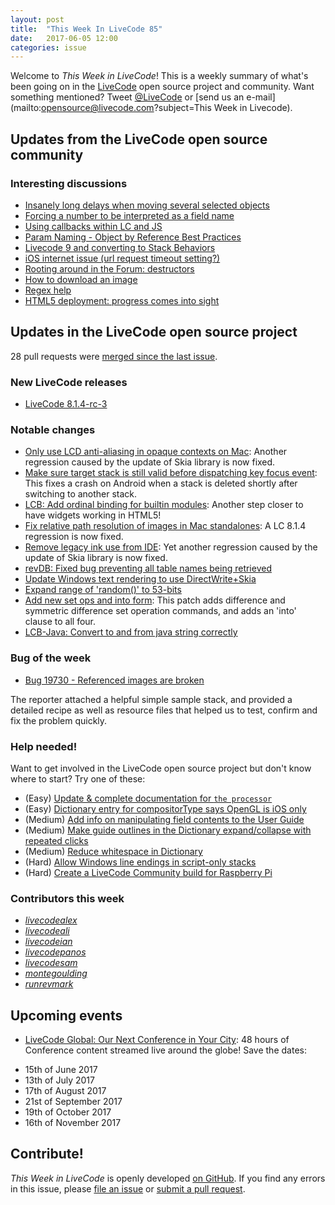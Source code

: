 ```yaml
---
layout: post
title:  "This Week In LiveCode 85"
date:   2017-06-05 12:00
categories: issue
---
```


Welcome to *This Week in LiveCode*!  This is a weekly summary of what's been
going on in the [LiveCode](https://livecode.com/) open source project and
community.  Want something mentioned?  Tweet
[@LiveCode](https://twitter.com/LiveCode) or
[send us an e-mail](mailto:opensource@livecode.com?subject=This Week in Livecode).

## Updates from the LiveCode open source community

<!---
### News & blog posts

- [LiveCode: an inside perspective from the outside](https://livecode.com/livecode-an-inside-perspective-from-the-outside/)
-->



### Interesting discussions

- [Insanely long delays when moving several selected objects](https://www.mail-archive.com/use-livecode@lists.runrev.com/msg85373.html)
- [Forcing a number to be interpreted as a field name](https://www.mail-archive.com/use-livecode@lists.runrev.com/msg85378.html)
- [Using callbacks within LC and JS](https://www.mail-archive.com/use-livecode@lists.runrev.com/msg85394.html)
- [Param Naming - Object by Reference Best Practices](https://www.mail-archive.com/use-livecode@lists.runrev.com/msg85411.html)
- [Livecode 9 and converting to Stack Behaviors](https://www.mail-archive.com/use-livecode@lists.runrev.com/msg85407.html)
- [iOS internet issue (url request timeout setting?)](https://www.mail-archive.com/use-livecode@lists.runrev.com/msg85419.html)
- [Rooting around in the Forum: destructors](https://www.mail-archive.com/use-livecode@lists.runrev.com/msg85464.html)
- [How to download an image](https://www.mail-archive.com/use-livecode@lists.runrev.com/msg85474.html)
- [Regex help](https://www.mail-archive.com/use-livecode@lists.runrev.com/msg85481.html)
- [HTML5 deployment: progress comes into sight](https://www.mail-archive.com/use-livecode@lists.runrev.com/msg85370.html)

  
## Updates in the LiveCode open source project

28 pull requests were [merged since the last issue](https://github.com/search?utf8=✓&q=org%3Alivecode+is%3Apublic+is%3Apr+is%3Amerged+merged%3A2017-05-29..2017-06-04&type=Issues).


### New LiveCode releases

- [LiveCode 8.1.4-rc-3](https://downloads.livecode.com/livecode/#8_1_4)


### Notable changes

- [Only use LCD anti-aliasing in opaque contexts on Mac](https://github.com/livecode/livecode/pull/5547): Another regression caused by the update of Skia library is now fixed.
- [Make sure target stack is still valid before dispatching key focus event](https://github.com/livecode/livecode/pull/5544): This fixes a crash on Android when a stack is deleted shortly after switching to another stack.
- [LCB: Add ordinal binding for builtin modules](https://github.com/livecode/livecode/pull/5531): Another step closer to have widgets working in HTML5!
- [Fix relative path resolution of images in Mac standalones](https://github.com/livecode/livecode/pull/5524): A LC 8.1.4 regression is now fixed.
- [Remove legacy ink use from IDE](https://github.com/livecode/livecode-ide/pull/1597): Yet another regression caused by the update of Skia library is now fixed.
- [revDB: Fixed bug preventing all table names being retrieved](https://github.com/livecode/livecode/pull/5507)
- [Update Windows text rendering to use DirectWrite+Skia](https://github.com/livecode/livecode/pull/5496)
- [Expand range of 'random()' to 53-bits](https://github.com/livecode/livecode/pull/5473)
- [Add new set ops and into form](https://github.com/livecode/livecode/pull/5453): This patch adds difference and symmetric difference set operation commands, and adds an 'into' clause to all four.
- [LCB-Java: Convert to and from java string correctly](https://github.com/livecode/livecode/pull/5543)


### Bug of the week

- [Bug 19730 - Referenced images are broken](http://quality.livecode.com/show_bug.cgi?id=19730)

The reporter attached a helpful simple sample stack, and provided a detailed recipe as well as resource files that helped us to test, confirm and fix the problem quickly. 

### Help needed!

Want to get involved in the LiveCode open source project but don't know where
to start?  Try one of these:

- (Easy) [Update & complete documentation for `the processor`](http://quality.livecode.com/show_bug.cgi?id=17974)
- (Easy) [Dictionary entry for compositorType says OpenGL is iOS only](http://quality.livecode.com/show_bug.cgi?id=19496)
- (Medium) [Add info on manipulating field contents to the User Guide](http://quality.livecode.com/show_bug.cgi?id=18990)
- (Medium) [Make guide outlines in the Dictionary expand/collapse with repeated clicks](http://quality.livecode.com/show_bug.cgi?id=18184)
- (Medium) [Reduce whitespace in Dictionary](http://quality.livecode.com/show_bug.cgi?id=18278)
- (Hard) [Allow Windows line endings in script-only stacks](http://quality.livecode.com/show_bug.cgi?id=17810)
- (Hard) [Create a LiveCode Community build for Raspberry Pi](http://forums.livecode.com/viewtopic.php?f=76&t=27912)

### Contributors this week

- *[livecodealex](https://github.com/livecodealex)*
- *[livecodeali](https://github.com/livecodeali)*
- *[livecodeian](https://github.com/livecodeian)*
- *[livecodepanos](https://github.com/livecodepanos)*
- *[livecodesam](https://github.com/livecodesam)*
- *[montegoulding](https://github.com/montegoulding)*
- *[runrevmark](https://github.com/runrevmark)*


<!---
## Other LiveCode News

This section brings you other interesting news from across the LiveCode universe over the last week. This section may include non OSS projects.

-->


## Upcoming events

* [LiveCode Global: Our Next Conference in Your City](https://livecode.com/livecode-global-our-next-conference-in-your-city/): 48 hours of Conference content streamed live around the globe! Save the dates:

- 15th of June 2017
- 13th of July 2017
- 17th of August 2017
- 21st of September 2017
- 19th of October 2017
- 16th of November 2017


## Contribute!

*This Week in LiveCode* is openly developed
[on GitHub](https://github.com/livecode/this-week-in-livecode).
If you find any errors in this issue, please
[file an issue](https://github.com/livecode/this-week-in-livecode/issues) or
[submit a pull request](https://github.com/livecode/this-week-in-livecode/pulls).
